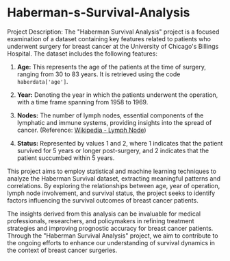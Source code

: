 # Haberman-s-Survival-Analysis



Project Description:
The "Haberman Survival Analysis" project is a focused examination of a dataset containing key features related to patients who underwent surgery for breast cancer at the University of Chicago's Billings Hospital. The dataset includes the following features:

1. **Age:** This represents the age of the patients at the time of surgery, ranging from 30 to 83 years. It is retrieved using the code `haberdata['age']`.

2. **Year:** Denoting the year in which the patients underwent the operation, with a time frame spanning from 1958 to 1969.

3. **Nodes:** The number of lymph nodes, essential components of the lymphatic and immune systems, providing insights into the spread of cancer. (Reference: [Wikipedia - Lymph Node](https://en.wikipedia.org/wiki/Lymph_node))

4. **Status:** Represented by values 1 and 2, where 1 indicates that the patient survived for 5 years or longer post-surgery, and 2 indicates that the patient succumbed within 5 years.

This project aims to employ statistical and machine learning techniques to analyze the Haberman Survival dataset, extracting meaningful patterns and correlations. By exploring the relationships between age, year of operation, lymph node involvement, and survival status, the project seeks to identify factors influencing the survival outcomes of breast cancer patients.

The insights derived from this analysis can be invaluable for medical professionals, researchers, and policymakers in refining treatment strategies and improving prognostic accuracy for breast cancer patients. Through the "Haberman Survival Analysis" project, we aim to contribute to the ongoing efforts to enhance our understanding of survival dynamics in the context of breast cancer surgeries.
